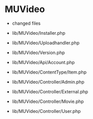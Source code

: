 MUVideo
========

* changed files


* lib/MUVideo/Installer.php
* lib/MUVideo/Uploadhandler.php
* lib/MUVideo/Version.php

* lib/MUVideo/Api/Account.php

* lib/MUVideo/ContentType/Item.php

* lib/MUVideo/Controller/Admin.php
* lib/MUVideo/Controller/External.php
* lib/MUVideo/Controller/Movie.php
* lib/MUVideo/Controller/User.php

